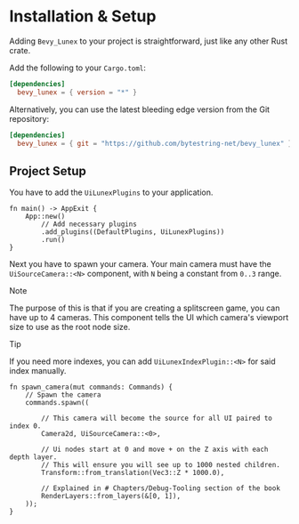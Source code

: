 # Installation & Setup

Adding `Bevy_Lunex` to your project is straightforward, just like any other Rust crate.

Add the following to your `Cargo.toml`:

```toml
[dependencies]
  bevy_lunex = { version = "*" }
```

Alternatively, you can use the latest bleeding edge version from the Git repository:

```toml
[dependencies]
  bevy_lunex = { git = "https://github.com/bytestring-net/bevy_lunex" }
```

## Project Setup

You have to add the `UiLunexPlugins` to your application.

```rust, noplayground
fn main() -> AppExit {
    App::new()
        // Add necessary plugins
        .add_plugins((DefaultPlugins, UiLunexPlugins))
        .run()
}
```

Next you have to spawn your camera. Your main camera must have the `UiSourceCamera::<N>` component, with `N` being a constant from `0..3` range.

> [!NOTE]
> The purpose of this is that if you are creating a splitscreen game, you can have up to 4 cameras.
> This component tells the UI which camera's viewport size to use as the root node size.

> [!TIP]
> If you need more indexes, you can add `UiLunexIndexPlugin::<N>` for said index manually.

```rust, noplayground
fn spawn_camera(mut commands: Commands) {
    // Spawn the camera
    commands.spawn((

        // This camera will become the source for all UI paired to index 0.
        Camera2d, UiSourceCamera::<0>,
        
        // Ui nodes start at 0 and move + on the Z axis with each depth layer.
        // This will ensure you will see up to 1000 nested children.
        Transform::from_translation(Vec3::Z * 1000.0),
        
        // Explained in # Chapters/Debug-Tooling section of the book
        RenderLayers::from_layers(&[0, 1]),
    ));
}
```
